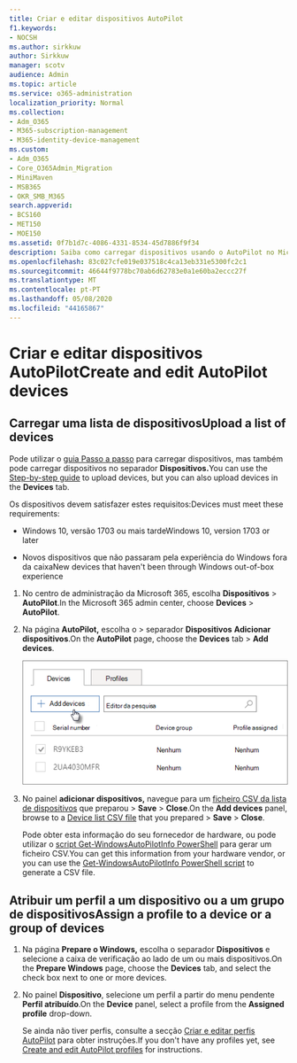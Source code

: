 ```yaml
---
title: Criar e editar dispositivos AutoPilot
f1.keywords:
- NOCSH
ms.author: sirkkuw
author: Sirkkuw
manager: scotv
audience: Admin
ms.topic: article
ms.service: o365-administration
localization_priority: Normal
ms.collection:
- Adm_O365
- M365-subscription-management
- M365-identity-device-management
ms.custom:
- Adm_O365
- Core_O365Admin_Migration
- MiniMaven
- MSB365
- OKR_SMB_M365
search.appverid:
- BCS160
- MET150
- MOE150
ms.assetid: 0f7b1d7c-4086-4331-8534-45d7886f9f34
description: Saiba como carregar dispositivos usando o AutoPilot no Microsoft 365 Business Premium. Pode atribuir um perfil a um dispositivo ou a um grupo de dispositivos.
ms.openlocfilehash: 83c027cfe019e037518c4ca13eb331e5300fc2c1
ms.sourcegitcommit: 46644f9778bc70ab6d62783e0a1e60ba2eccc27f
ms.translationtype: MT
ms.contentlocale: pt-PT
ms.lasthandoff: 05/08/2020
ms.locfileid: "44165867"
---
```

# <a name="create-and-edit-autopilot-devices"></a><span data-ttu-id="e66d3-104">Criar e editar dispositivos AutoPilot</span><span class="sxs-lookup"><span data-stu-id="e66d3-104">Create and edit AutoPilot devices</span></span>

## <a name="upload-a-list-of-devices"></a><span data-ttu-id="e66d3-105">Carregar uma lista de dispositivos</span><span class="sxs-lookup"><span data-stu-id="e66d3-105">Upload a list of devices</span></span>

<span data-ttu-id="e66d3-106">Pode utilizar o [guia Passo a passo](add-autopilot-devices-and-profile.md) para carregar dispositivos, mas também pode carregar dispositivos no separador **Dispositivos.**</span><span class="sxs-lookup"><span data-stu-id="e66d3-106">You can use the [Step-by-step guide](add-autopilot-devices-and-profile.md) to upload devices, but you can also upload devices in the **Devices** tab.</span></span> 
  
<span data-ttu-id="e66d3-107">Os dispositivos devem satisfazer estes requisitos:</span><span class="sxs-lookup"><span data-stu-id="e66d3-107">Devices must meet these requirements:</span></span>
  
- <span data-ttu-id="e66d3-108">Windows 10, versão 1703 ou mais tarde</span><span class="sxs-lookup"><span data-stu-id="e66d3-108">Windows 10, version 1703 or later</span></span>
    
- <span data-ttu-id="e66d3-109">Novos dispositivos que não passaram pela experiência do Windows fora da caixa</span><span class="sxs-lookup"><span data-stu-id="e66d3-109">New devices that haven't been through Windows out-of-box experience</span></span>

1. <span data-ttu-id="e66d3-110">No centro de administração da Microsoft 365, escolha **Dispositivos** \> **AutoPilot**.</span><span class="sxs-lookup"><span data-stu-id="e66d3-110">In the Microsoft 365 admin center, choose **Devices** \> **AutoPilot**.</span></span>
  
2. <span data-ttu-id="e66d3-111">Na página **AutoPilot,** escolha o \> separador **Dispositivos** **Adicionar dispositivos**.</span><span class="sxs-lookup"><span data-stu-id="e66d3-111">On the **AutoPilot** page, choose the **Devices** tab \> **Add devices**.</span></span>
    
    ![In the Devices tab, choose Add devices.](../media/6ba81e22-c873-40ad-8a72-ce64d15ea6ba.png)
  
3. <span data-ttu-id="e66d3-113">No painel **adicionar dispositivos,** navegue para um [ficheiro CSV da lista de dispositivos](https://docs.microsoft.com/microsoft-365/admin/misc/device-list) que preparou \> **Save** \> **Close**.</span><span class="sxs-lookup"><span data-stu-id="e66d3-113">On the **Add devices** panel, browse to a [Device list CSV file](https://docs.microsoft.com/microsoft-365/admin/misc/device-list) that you prepared \> **Save** \> **Close**.</span></span>
    
    <span data-ttu-id="e66d3-114">Pode obter esta informação do seu fornecedor de hardware, ou pode utilizar o [script Get-WindowsAutoPilotInfo PowerShell](https://www.powershellgallery.com/packages/Get-WindowsAutoPilotInfo) para gerar um ficheiro CSV.</span><span class="sxs-lookup"><span data-stu-id="e66d3-114">You can get this information from your hardware vendor, or you can use the [Get-WindowsAutoPilotInfo PowerShell script](https://www.powershellgallery.com/packages/Get-WindowsAutoPilotInfo) to generate a CSV file.</span></span> 
    
## <a name="assign-a-profile-to-a-device-or-a-group-of-devices"></a><span data-ttu-id="e66d3-115">Atribuir um perfil a um dispositivo ou a um grupo de dispositivos</span><span class="sxs-lookup"><span data-stu-id="e66d3-115">Assign a profile to a device or a group of devices</span></span>

1. <span data-ttu-id="e66d3-116">Na página **Prepare o Windows,** escolha o separador **Dispositivos** e selecione a caixa de verificação ao lado de um ou mais dispositivos.</span><span class="sxs-lookup"><span data-stu-id="e66d3-116">On the **Prepare Windows** page, choose the **Devices** tab, and select the check box next to one or more devices.</span></span> 
    
2. <span data-ttu-id="e66d3-117">No painel **Dispositivo**, selecione um perfil a partir do menu pendente **Perfil atribuído**.</span><span class="sxs-lookup"><span data-stu-id="e66d3-117">On the **Device** panel, select a profile from the **Assigned profile** drop-down.</span></span> 
    
    <span data-ttu-id="e66d3-118">Se ainda não tiver perfis, consulte a secção [Criar e editar perfis AutoPilot](create-and-edit-autopilot-profiles.md) para obter instruções.</span><span class="sxs-lookup"><span data-stu-id="e66d3-118">If you don't have any profiles yet, see [Create and edit AutoPilot profiles](create-and-edit-autopilot-profiles.md) for instructions.</span></span> 
    
